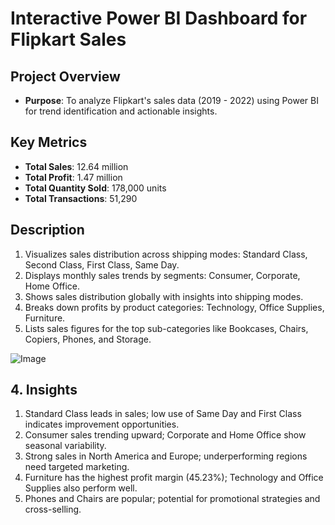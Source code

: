 # Interactive Power BI Dashboard for Flipkart Sales

##  Project Overview
- **Purpose**: To analyze Flipkart's sales data (2019 - 2022) using Power BI for trend identification and actionable insights.

##  Key Metrics
- **Total Sales**: 12.64 million
- **Total Profit**: 1.47 million
- **Total Quantity Sold**: 178,000 units
- **Total Transactions**: 51,290

##  Description
1. Visualizes sales distribution across shipping modes: Standard Class, Second Class, First Class, Same Day.
2. Displays monthly sales trends by segments: Consumer, Corporate, Home Office.
3. Shows sales distribution globally with insights into shipping modes.
4. Breaks down profits by product categories: Technology, Office Supplies, Furniture.
5. Lists sales figures for the top sub-categories like Bookcases, Chairs, Copiers, Phones, and Storage.

![Image](https://github.com/user-attachments/assets/327562ef-6d54-4ad8-afd7-22484facef32)

## 4. Insights
1. Standard Class leads in sales; low use of Same Day and First Class indicates improvement opportunities.
2. Consumer sales trending upward; Corporate and Home Office show seasonal variability.
3. Strong sales in North America and Europe; underperforming regions need targeted marketing.
4. Furniture has the highest profit margin (45.23%); Technology and Office Supplies also perform well.
5. Phones and Chairs are popular; potential for promotional strategies and cross-selling.
